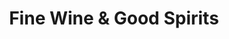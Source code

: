 ---
title: "Fine Wine & Good Spirits"
url: /schnecksville/fine-wine-und-good-spirits/
shop: Spirituosen
---